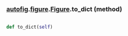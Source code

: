 ### [autofig](autofig.md).[figure](autofig.figure.md).[Figure](autofig.figure.Figure.md).to_dict (method)


```py

def to_dict(self)

```


